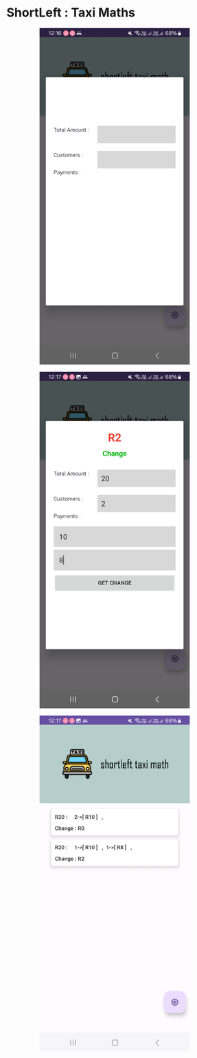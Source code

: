 # ShortLeft : Taxi Maths


<p align="center">
  <img src="screen1.JPG" width="350" >
</p>

<p align="center">
  <img src="screen2.JPG" width="350" >
</p>

<p align="center">
  <img src="screen3.JPG" width="350" >
</p>
